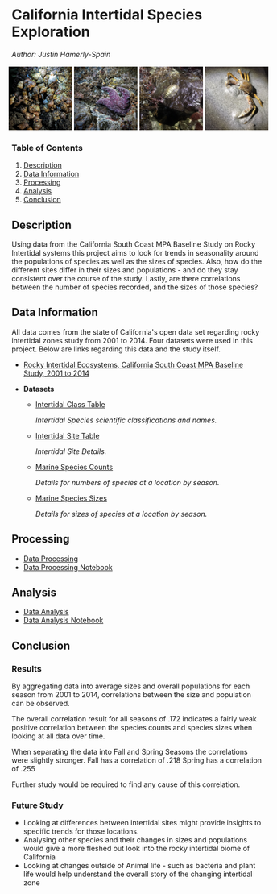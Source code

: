 # California Intertidal Species Exploration
*Author: Justin Hamerly-Spain*

<div style="display: flex; justify-content: center;">
  <img src="images/1.JPEG" width="25%" style="margin: 2px; height: auto;">
  <img src="images/2.JPEG" width="25%" style="margin: 2px; height: auto;">
  <img src="images/3.JPEG" width="25%" style="margin: 2px; height: auto;">
  <img src="images/4.JPEG" width="25%" style="margin: 2px; height: auto;">
</div>

### Table of Contents

1. [Description](#description)
2. [Data Information](#data-information)
3. [Processing](#processing)
4. [Analysis](#analysis)
5. [Conclusion](#conclusion)

## Description

Using data from the California South Coast MPA Baseline Study on Rocky Intertidal systems this project aims to look for trends in seasonality around the populations of species as well as the sizes of species.  Also, how do the different sites differ in their sizes and populations - and do they stay consistent over the course of the study.  Lastly, are there correlations between the number of species recorded, and the sizes of those species?

## Data Information

All data comes from the state of California's open data set regarding rocky intertidal zones study from 2001 to 2014.  Four datasets were used in this project.  Below are links regarding this data and the study itself.

- [Rocky Intertidal Ecosystems, California South Coast MPA Baseline Study, 2001 to 2014](https://sandbox.data.ca.gov/dataset/rocky-intertidal-ecosystems-california-south-coast-mpa-baseline-study-2001-to-2014)

- **Datasets**
    - [Intertidal Class Table](./scmpaintertidalclasstable20150220.csv)
        
        *Intertidal Species scientific classifications and names.*

    - [Intertidal Site Table](./scmpaintertidalsitetable20150220.csv)
        
        *Intertidal Site Details.*

    - [Marine Species Counts](./sc_mpa_marine_species_counts_2015_0505.csv)
        
        *Details for numbers of species at a location by season.*

    - [Marine Species Sizes](./sc_mpa_marine_species_counts_2015_0505.csv)
        
        *Details for sizes of species at a location by season.*

## Processing

- [Data Processing](./processing.html)
- [Data Processing Notebook](./processing.ipynb)

## Analysis

- [Data Analysis](./analysis.html)
- [Data Analysis Notebook](./analysis.ipynb)

## Conclusion

### Results

By aggregating data into average sizes and overall populations for each season from 2001 to 2014, correlations between the size and population can be observed.

The overall correlation result for all seasons of .172 indicates a fairly weak positive correlation between the species counts and species sizes when looking at all data over time. 

When separating the data into Fall and Spring Seasons the correlations were slightly stronger.
Fall has a correlation of .218
Spring has a correlation of .255

Further study would be required to find any cause of this correlation.

### Future Study

- Looking at differences between intertidal sites might provide insights to specific trends for those locations.
- Analysing other species and their changes in sizes and populations would give a more fleshed out look into the rocky intertidal biome of California
- Looking at changes outside of Animal life - such as bacteria and plant life would help understand the overall story of the changing intertidal zone